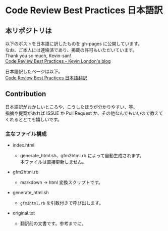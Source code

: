 
# Code Review Best Practices 日本語訳

## 本リポジトリは

以下のポストを日本語に訳したものを gh-pages に公開しています。  
なお、ご本人には連絡済であり、掲載の許可もいただいています。  
Thank you so much, Kevin-san!  
[Code Review Best Practices - Kevin London's blog](http://kevinlondon.com/2015/05/05/code-review-best-practices.html)

日本語訳したページは以下。  
[Code Review Best Practices 日本語翻訳](http://pankona.github.io/CodeReviewBestPractices_JP_Translation/)

## Contribution

日本語訳がおかしいところや、こうしたほうが分かりやすい、等、  
指摘や提案があれば ISSUE か Pull Request か、その他なんでもいいので教えてくれるととても嬉しいです。

### 主なファイル構成

* index.html

  * generate_html.sh、gfm2html.rb によって自動生成されます。  
    本ファイルは直接更新しません。

* gfm2html.rb

  * markdown → html 変換スクリプトです。

* generate_html.sh

  * `gfm2html.rb` を引数付きで呼び出します。
 
* original.txt

  * 翻訳前の文書です。参考までに。
 
